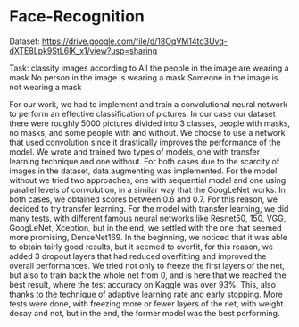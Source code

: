 # Face-Recognition

Dataset: https://drive.google.com/file/d/18OqVM14td3Uvq-dXTE8Lpk9StL6lK_x1/view?usp=sharing

Task: classify images according to
All the people in the image are wearing a mask
No person in the image is wearing a mask
Someone in the image is not wearing a mask

For our work, we had to implement and train a convolutional neural network to perform an effective classification of pictures. In our case our dataset there were roughly 5000 pictures divided into 3 classes, people with masks, no masks, and some people with and without.
We choose to use a network that used convolution since it drastically improves the performance of the model.
We wrote and trained two types of models, one with transfer learning technique and one without.
For both cases due to the scarcity of images in the dataset, data augmenting was implemented.
For the model without we tried two approaches, one with sequential model and one using parallel levels of convolution, in a similar way that the GoogLeNet works. In both cases, we obtained scores between 0.6 and 0.7. For this reason, we decided to try transfer learning.
For the model with transfer learning, we did many tests, with different famous neural networks like Resnet50, 150, VGG, GoogLeNet, Xception, but in the end, we settled with the one that seemed more promising, DenseNet169.
In the beginning, we noticed that it was able to obtain fairly good results, but it seemed to overfit, for this reason, we added 3 dropout layers that had reduced overfitting and improved the overall performances.
We tried not only to freeze the first layers of the net, but also to train back the whole net from 0, and is here that we reached the best result, where the test accuracy on Kaggle was over 93%. This, also thanks to the technique of adaptive learning rate and early stopping.
More tests were done, with freezing more or fewer layers of the net, with weight decay and not, but in the end, the former model was the best performing.

